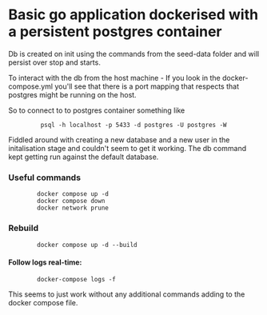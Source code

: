 # Basic go application dockerised with a persistent postgres container

Db is created on init using the commands from the seed-data folder and will persist over stop and starts.

To interact with the db from the host machine - If you look in the docker-compose.yml you'll see that there is a port mapping that respects that postgres might be running on the host.

So to connect to to postgres container something like

             psql -h localhost -p 5433 -d postgres -U postgres -W

Fiddled around with creating a new database and a new user in the initalisation stage and couldn't seem to get it working.
The db command kept getting run against the default database.

### Useful commands

            docker compose up -d
            docker compose down
            docker network prune

### Rebuild

            docker compose up -d --build

#### Follow logs real-time:

            docker-compose logs -f

This seems to just work without any additional commands adding to the docker compose file.
